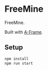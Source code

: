 # FreeMine

FreeMine.

Built with [A-Frame](https://aframe.io).

## Setup

```sh
npm install
npm run start
```

